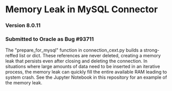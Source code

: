 # Memory Leak in MySQL Connector
### Version 8.0.11
### Submitted to Oracle as Bug #93711
The "prepare_for_mysql" function in connection_cext.py builds a strong-reffed list or dict. These references are never deleted, creating a memory leak that persists even after closing and deleting the connection. In situations where large amounts of data need to be inserted in an iterative process, the memory leak can quickly fill the entire available RAM leading to system crash.
See the Jupyter Notebook in this repository for an example of the memory leak.
